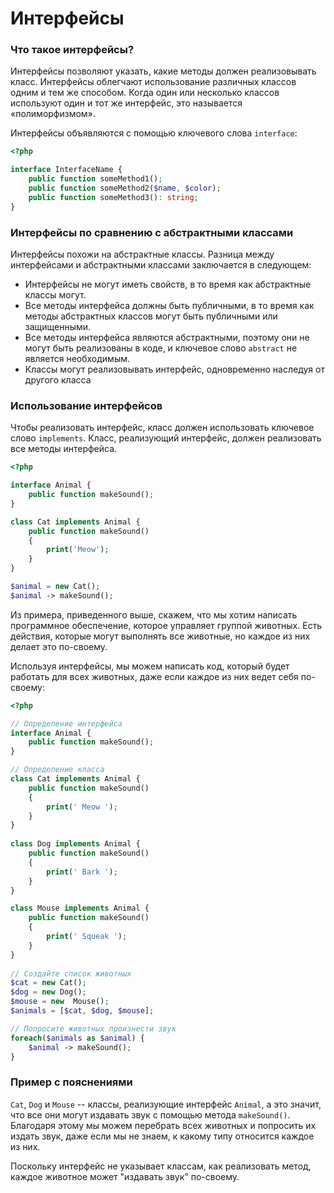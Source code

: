 # Интерфейсы

### Что такое интерфейсы?

Интерфейсы позволяют указать, какие методы должен реализовывать класс. Интерфейсы облегчают использование различных классов одним и тем же способом. Когда один или несколько классов используют один и тот же интерфейс, это называется «полиморфизмом».

Интерфейсы объявляются с помощью ключевого слова `interface`:

```php
<?php

interface InterfaceName {
	public function someMethod1();
	public function someMethod2($name, $color);
	public function someMethod3(): string;
}
```

### Интерфейсы по сравнению с абстрактными классами

Интерфейсы похожи на абстрактные классы. Разница между интерфейсами и абстрактными классами заключается в следующем:

- Интерфейсы не могут иметь свойств, в то время как абстрактные классы могут.
- Все методы интерфейса должны быть публичными, в то время как методы абстрактных классов могут быть публичными или защищенными.
- Все методы интерфейса являются абстрактными, поэтому они не могут быть реализованы в коде, и ключевое слово `abstract` не является необходимым.
- Классы могут реализовывать интерфейс, одновременно наследуя от другого класса

### Использование интерфейсов

Чтобы реализовать интерфейс, класс должен использовать ключевое слово `implements`. Класс, реализующий интерфейс, должен реализовать все методы интерфейса.

```php
<?php  

interface Animal {  
	public function makeSound();  
}

class Cat implements Animal {
	public function makeSound()
	{  
		print('Meow');
	}
}

$animal = new Cat();  
$animal -> makeSound();
```

Из примера, приведенного выше, скажем, что мы хотим написать программное обеспечение, которое управляет группой животных. Есть действия, которые могут выполнять все животные, но каждое из них делает это по-своему.

Используя интерфейсы, мы можем написать код, который будет работать для всех животных, даже если каждое из них ведет себя по-своему:

```php
<?php

// Определение интерфейса
interface Animal {
	public function makeSound();
}

// Определение класса  
class Cat implements Animal {
	public function makeSound()
	{  
		print(' Meow ');
	}
}
  
class Dog implements Animal {  
	public function makeSound()
	{  
		print(' Bark ');
	}
}

class Mouse implements Animal {  
	public function makeSound()
	{  
		print(' Squeak ');
	}
}
  
// Создайте список животных  
$cat = new Cat();  
$dog = new Dog();  
$mouse = new  Mouse();  
$animals = [$cat, $dog, $mouse];

// Попросите животных произнести звук
foreach($animals as $animal) {
	$animal -> makeSound();
}
```

### Пример с пояснениями

`Cat`, `Dog` и `Mouse` -- классы, реализующие интерфейс `Animal`, а это значит, что все они могут издавать звук с помощью метода `makeSound()`. Благодаря этому мы можем перебрать всех животных и попросить их издать звук, даже если мы не знаем, к какому типу относится каждое из них.

Поскольку интерфейс не указывает классам, как реализовать метод, каждое животное может "издавать звук" по-своему.